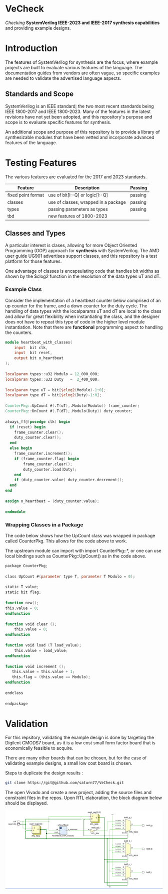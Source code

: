 # VeCheck
*Checking* **SystemVerilog IEEE-2023 and IEEE-2017 synthesis capabilities** and providing example designs.  

# Introduction
The features of SystemVerilog for synthesis are the focus, where 
example projects are built to evaluate various features of the language. The documentation guides from vendors are often vague, so specific 
examples are needed to validate the advertised language aspects. 

## Standards and Scope

SystemVerilog is an IEEE standard; the two most recent standards being IEEE 1800-2017 and IEEE 1800-2023.  Many of the features
in the latest revisions have not yet been adopted, and this repository's purpose and scope is to evaluate specific features for synthesis.

An additional scope and purpose of this repository is to
provide a library of synthesizable modules that have been
vetted and incorporate advanced features of the language.

# Testing Features

The various features are evaluated for the 2017 and 2023 standards. 

Feature | Description | Passing
---------|----------|---------
 fixed point format | use of bit[I:-Q] or logic[I:-Q] | passing
 classes | use of classes, wrapped in a package | passing
 types | passing parameters as types | passing
tbd | new features of 1800-2023 | 

## Classes and Types

A particular interest is clases, allowing for more Object Oriented Programming (OOP)
approach for **synthesis** with SystemVerilog. The AMD user guide UG901 advertises support classes, and this repository is a test platform for those features.

One advantage of classes is encapsulating code that handles
bit widths as shown by the $clog2 function in the resolution
of the data types uT and dT. 

### Example Class

Consider the implementation of a heartbeat counter below
comprised of an up counter for the frame, and a down counter
for the duty cycle. The handling of data types with 
the localparams uT and dT are local to the class and allow
for great flexibility when instantiating the class, and the 
designer does not have to repeat this type of code in the higher
level module instantiation. Note that there are **functional** 
programming aspect to handling the counters. 

```Verilog
module heartbeat_with_classes(
    input  bit clk, 
    input  bit reset, 
    output bit o_heartbeat
);
    
localparam types::u32 Modulo = 12_000_000;
localparam types::u32 Duty   =  2_400_000;

localparam type uT = bit[$clog2(Modulo)-1:0];
localparam type dT = bit[$clog2(Duty)-1:0];

CounterPkg::UpCount #(.T(uT),.Modulo(Modulo)) frame_counter;
CounterPkg::DnCount #(.T(dT),.Modulo(Duty)) duty_counter;

always_ff@(posedge clk) begin 
  if (reset) begin 
    frame_counter.clear();
    duty_counter.clear();
  end
  else begin 
    frame_counter.increment();
    if (frame_counter.flag) begin
        frame_counter.clear();
        duty_counter.load(Duty);
    end 
    if (duty_counter.value) duty_counter.decrement();
  end 
end  

assign o_heartbeat = (duty_counter.value);

endmodule
```
### Wrapping Classes in a Package

The code below shows how the UpCount class was wrapped in package
called CounterPkg. This allows for the code above to work. 

The upstream module can import with import CounterPkg::*, or one
can use local bindings such as CounterPkg::UpCount() as in the code above. 

```Verilog
package CounterPkg; 

class UpCount #(parameter type T, parameter T Modulo = 0); 

static T value;
static bit flag; 

function new();
this.value = 0;
endfunction

function void clear ();
    this.value = 0;
endfunction 

function void load (T load_value);
    this.value = load_value;
endfunction 

function void increment ();
   this.value = this.value + 1;
   this.flag = (this.value == Modulo);
endfunction

endclass

endpackage 

```


# Validation

For this repsitory, validating the example design is done by 
targeting the Digilent CMODS7 board, as it is a low cost small
form factor board that is economically feasible to acquire. 

There are many other boards that can be chosen, but for the case
of validating example designs, a small low cost board is chosen.

Steps to duplicate the design results : 

```bash
git clone https://git@github.com/saturn77/VeCheck.git
```

The open Vivado and create a new project, adding the source
files and constraint files in the repos. Upon RTL elaboration,
the block diagram below should be displayed. 

![Top Level](./assets/top_level_design.png)












